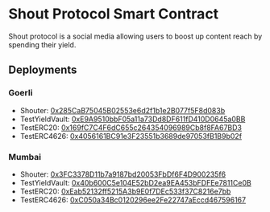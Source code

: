 # Shout Protocol Smart Contract
Shout protocol is a social media allowing users to boost up content reach by spending their yield. 

## Deployments

### Goerli
- Shouter: [0x285CaB75045B02553e6d2f1b1e2B077f5F8d083b](https://goerli.etherscan.io/address/0x285cab75045b02553e6d2f1b1e2b077f5f8d083b)
- TestYieldVault: [0xE9A9510bbF05a11a73Dd8DF611fD410D0645a0BB](https://goerli.etherscan.io/address/0xe9a9510bbf05a11a73dd8df611fd410d0645a0bb)
- TestERC20: [0x169fC7C4F6dC655c264354096989Cb8f8FA67BD3](https://goerli.etherscan.io/address/0x169fC7C4F6dC655c264354096989Cb8f8FA67BD3)
- TestERC4626: [0x4056161BC91e3F23551b3689de97053fB1B9b02f](https://goerli.etherscan.io/address/0x4056161bc91e3f23551b3689de97053fb1b9b02f)

### Mumbai
- Shouter: [0x3FC3378D11b7a9187bd20053FbDf6F4D900235f6](https://mumbai.polygonscan.com/address/0x3fc3378d11b7a9187bd20053fbdf6f4d900235f6)
- TestYieldVault: [0x40b600C5e104E52bD2ea9EA453bFDFEe7811Ce0B](https://mumbai.polygonscan.com/address/0x40b600c5e104e52bd2ea9ea453bfdfee7811ce0b)
- TestERC20: [0xEab52132ff5215A3b9E0f7DEc533f37C8216e7bb](https://mumbai.polygonscan.com/address/0xeab52132ff5215a3b9e0f7dec533f37c8216e7bb)
- TestERC4626: [0xC050a34Bc0120296ee2Fe22747aEccd467596167](https://mumbai.polygonscan.com/address/0xc050a34bc0120296ee2fe22747aeccd467596167)

